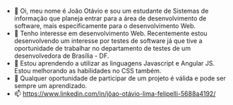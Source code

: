 - 👋 Oi, meu nome é João Otávio e sou um estudante de Sistemas de informação que planeja entrar para a área de desenvolvimento de software, mais 
     especificamente para o desenvolvimento Web.
- 👀 Tenho interesse em desenvolvimento Web. Recentemente estou desenvolvendo um interesse por testes de software já que tive a oportunidade de trabalhar no departamento
      de testes de um desenvolvedora de Brasília - DF.
- 🌱 Estou aprendendo a utilizar as linguagens Javascript e Angular JS. Estou melhorando as habilidades no CSS também.
- 💞️ Qualquer oportunidade de participar de um projeto é válida e pode ser sempre um aprendizado.
- 📫 https://www.linkedin.com/in/jõao-otávio-lima-felipelli-5688a4192/ 

<!---
O-tav0/O-tav0 is a ✨ special ✨ repository because its `README.md` (this file) appears on your GitHub profile.
You can click the Preview link to take a look at your changes.
--->
